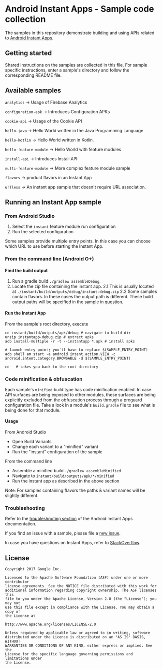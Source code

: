 # Android Instant Apps - Sample code collection

The samples in this repository demonstrate building and using APIs related to
[Android Instant Apps](https://d.android.com/topic/instant-apps).

## Getting started

Shared instructions on the samples are collected in this file.
For sample specific instructions, enter a sample's directory and
follow the corresponding README file.

## Available samples

`analytics` -> Usage of Firebase Analytics

`configuration-apk` -> Introduces Configuration APKs

`cookie-api` -> Usage of the Cookie API

`hello-java` -> Hello World written in the Java Programming Language.

`hello-kotlin` -> Hello World written in Kotlin.

`hello-feature-module` -> Hello World with feature modules

`install-api` -> Introduces Install API

`multi-feature-module` -> More complex feature module sample

`flavors` -> product flavors in an Instant App

`urlless` -> An instant app sample that doesn't require URL association.


## Running an Instant App sample

### From Android Studio

1. Select the `instant` feature module run configuration
2. Run the selected configuration

Some samples provide multiple entry points.
In this case you can choose which URL to use before starting the Instant App.

### From the command line (Android O+)

#### Find the build output

1. Run a gradle build `./gradlew assembleDebug`.
2. Locate the zip file containing the instant app.
2.1 This is usually located at `./instant/build/outputs/debug/instant-debug.zip`
2.2 Some samples contain flavors. In these cases the output path is different.
    These build output paths will be specified in the sample in question.

#### Run the Instant App

From the sample's root directory, execute

```
cd instant/build/outputs/apk/debug # navigate to build dir
unzip instantapp-debug.zip # extract apks
adb install-multiple -r -t --instantapp *.apk # install apks

# launch entry point; you'll have to replace $(SAMPLE_ENTRY_POINT)
adb shell am start -a android.intent.action.VIEW -c android.intent.category.BROWSABLE -d $(SAMPLE_ENTRY_POINT)

cd - # takes you back to the root directory
```

### Code minification & obfuscation

Each sample's `minified` build type has code minification enabled.
In case API surfaces are being exposed to other modules, these surfaces are being explicitly excluded from
the obfuscation process through a proguard configuration file.
Take a look in a module's `build.gradle` file to see what is being done for that module.

#### Usage

From Android Studio
 * Open Build Variants
 * Change each variant to a "minified" variant
 * Run the "instant" configuration of the sample

From the command line
 * Assemble a minified build `./gradlew assembleMinified`
 * Navigate to `instant/build/outputs/apk/*/minified`
 * Run the instant app as described in the above section

Note: For samples containing flavors the paths & variant names will be slightly different.

### Troubleshooting

Refer to the [troubleshooting section](https://developer.android.com/topic/instant-apps/troubleshoot.html)
of the Android Instant Apps documentation.

If you find an issue with a sample, please file a [new issue](https://github.com/googlesamples/android-instant-apps/issues/new).

In case you have questions on Instant Apps, refer to [StackOverflow](https://stackoverflow.com/questions/tagged/android-instant-apps).

## License

```
Copyright 2017 Google Inc.

Licensed to the Apache Software Foundation (ASF) under one or more contributor
license agreements. See the NOTICE file distributed with this work for
additional information regarding copyright ownership. The ASF licenses this
file to you under the Apache License, Version 2.0 (the "License"); you may not
use this file except in compliance with the License. You may obtain a copy of
the License at

http://www.apache.org/licenses/LICENSE-2.0

Unless required by applicable law or agreed to in writing, software
distributed under the License is distributed on an "AS IS" BASIS, WITHOUT
WARRANTIES OR CONDITIONS OF ANY KIND, either express or implied. See the
License for the specific language governing permissions and limitations under
the License.
```


